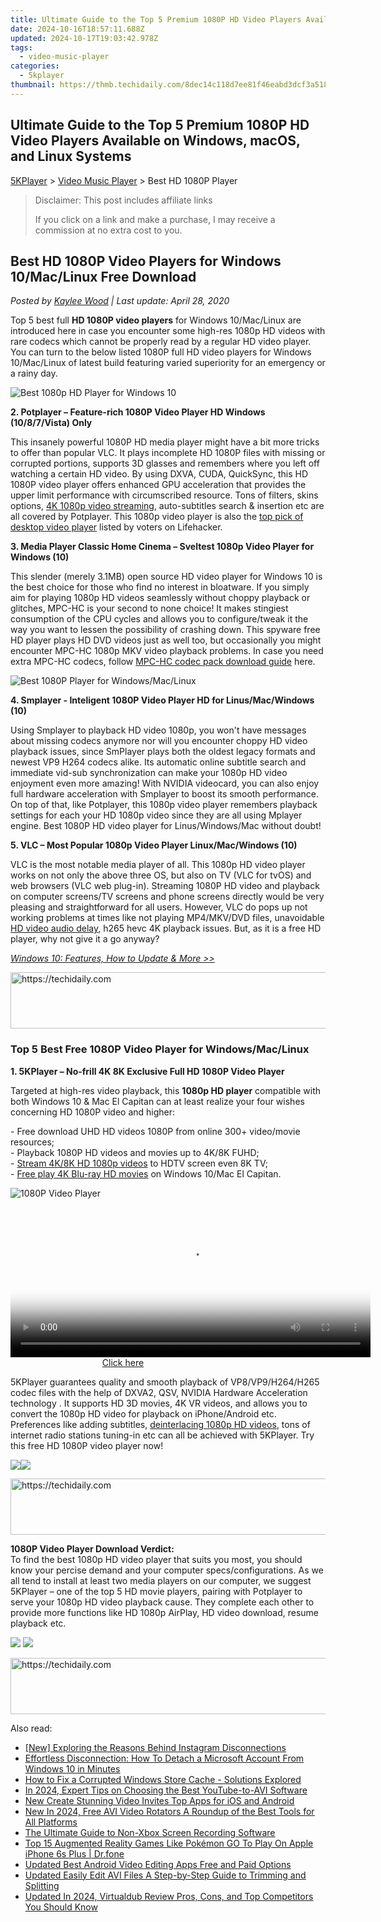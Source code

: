 ```yaml
---
title: Ultimate Guide to the Top 5 Premium 1080P HD Video Players Available on Windows, macOS, and Linux Systems
date: 2024-10-16T18:57:11.688Z
updated: 2024-10-17T19:03:42.978Z
tags:
  - video-music-player
categories:
  - 5kplayer
thumbnail: https://thmb.techidaily.com/8dec14c118d7ee81f46eabd3dcf3a5188bbf56bf80fdef23b5e5cacf3addecc5.jpg
---
```


## Ultimate Guide to the Top 5 Premium 1080P HD Video Players Available on Windows, macOS, and Linux Systems

[5KPlayer](https://tools.techidaily.com/5kplayer/products/) \> [Video Music Player](https://tools.techidaily.com/5kplayer/video-music-player/) \> Best HD 1080P Player

>  Disclaimer: This post includes affiliate links
>
>  If you click on a link and make a purchase, I may receive a commission at no extra cost to you.
>

## Best HD 1080P Video Players for Windows 10/Mac/Linux Free Download

 _Posted by [Kaylee Wood](https://www.quora.com/profile/Amanda-Hu-21) | Last update: April 28, 2020_

Top 5 best full **HD 1080P video players** for Windows 10/Mac/Linux are introduced here in case you encounter some high-res 1080p HD videos with rare codecs which cannot be properly read by a regular HD video player. You can turn to the below listed 1080P full HD video players for Windows 10/Mac/Linux of latest build featuring varied superiority for an emergency or a rainy day.

![Best 1080p HD Player for Windows 10](https://www.5kplayer.com/video-music-player/img/5kp-1080p-video-player-zjy-001.png) 

**2\. Potplayer – Feature-rich 1080P Video Player HD Windows (10/8/7/Vista) Only** 

This insanely powerful 1080P HD media player might have a bit more tricks to offer than popular VLC. It plays incomplete HD 1080P files with missing or corrupted portions, supports 3D glasses and remembers where you left off watching a certain HD video. By using DXVA, CUDA, QuickSync, this HD 1080P video player offers enhanced GPU acceleration that provides the upper limit performance with circumscribed resource. Tons of filters, skins options, [4K 1080p video streaming](https://tools.techidaily.com/5kplayer/airplay/), auto-subtitles search & insertion etc are all covered by Potplayer. This 1080p video player is also the [top pick of desktop video player](http://lifehacker.com/five-best-desktop-video-players-1503859883) listed by voters on Lifehacker.

**3\. Media Player Classic Home Cinema – Sveltest 1080p Video Player for Windows (10)** 

This slender (merely 3.1MB) open source HD video player for Windows 10 is the best choice for those who find no interest in bloatware. If you simply aim for playing 1080p HD videos seamlessly without choppy playback or glitches, MPC-HC is your second to none choice! It makes stingiest consumption of the CPU cycles and allows you to configure/tweak it the way you want to lessen the possibility of crashing down. This spyware free HD player plays HD DVD videos just as well too, but occasionally you might encounter MPC-HC 1080p MKV video playback problems. In case you need extra MPC-HC codecs, follow [MPC-HC codec pack download guide](https://tools.techidaily.com/5kplayer/video-music-player/) here.

![Best 1080P Player for Windows/Mac/Linux](https://www.5kplayer.com/video-music-player/img/5kp-1080p-video-player-zjy-002.png) 

**4\. Smplayer - Inteligent 1080P Video Player HD for Linus/Mac/Windows (10)** 

Using Smplayer to playback HD video 1080p, you won't have messages about missing codecs anymore nor will you encounter choppy HD video playback issues, since SmPlayer plays both the oldest legacy formats and newest VP9 H264 codecs alike. Its automatic online subtitle search and immediate vid-sub synchronization can make your 1080p HD video enjoyment even more amazing! With NVIDIA videocard, you can also enjoy full hardware acceleration with Smplayer to boost its smooth performance. On top of that, like Potplayer, this 1080p video player remembers playback settings for each your HD 1080p video since they are all using Mplayer engine. Best 1080P HD video player for Linus/Windows/Mac without doubt!

**5\. VLC – Most Popular 1080p Video Player Linux/Mac/Windows (10)** 

VLC is the most notable media player of all. This 1080p HD video player works on not only the above three OS, but also on TV (VLC for tvOS) and web browsers (VLC web plug-in). Streaming 1080P HD video and playback on computer screens/TV screens and phone screens directly would be very pleasing and straightforward for all users. However, VLC do pops up not working problems at times like not playing MP4/MKV/DVD files, unavoidable [HD video audio delay](https://tools.techidaily.com/5kplayer/video-music-player/), h265 hevc 4K playback issues. But, as it is a free HD player, why not give it a go anyway?

[_Windows 10: Features, How to Update & More >>_](https://tools.techidaily.com/5kplayer/video-music-player/)

<!-- affiliate ads begin -->
<a href="https://aligracehair.sjv.io/c/5597632/2027195/19272" target="_top" id="2027195">
  <img src="//a.impactradius-go.com/display-ad/19272-2027195" border="0" alt="https://techidaily.com" width="728" height="90"/>
</a>
<img height="0" width="0" src="https://aligracehair.sjv.io/i/5597632/2027195/19272" style="position:absolute;visibility:hidden;" border="0" />
<!-- affiliate ads end -->

### Top 5 Best Free 1080P Video Player for Windows/Mac/Linux

**1\. 5KPlayer – No-frill 4K 8K Exclusive Full HD 1080P Video Player** 

Targeted at high-res video playback, this **1080p HD player** compatible with both Windows 10 & Mac El Capitan can at least realize your four wishes concerning HD 1080P video and higher: 

\- Free download UHD HD videos 1080P from online 300+ video/movie resources;  
\- Playback 1080P HD videos and movies up to 4K/8K FUHD;  
\- [Stream 4K/8K HD 1080p videos](https://tools.techidaily.com/5kplayer/airplay/) to HDTV screen even 8K TV;  
\- [Free play 4K Blu-ray HD movies](https://tools.techidaily.com/5kplayer/video-music-player/) on Windows 10/Mac El Capitan.

![1080P Video Player](https://www.5kplayer.com/video-music-player/img/youtube-0119-01.png) 

<!-- affiliate ads begin -->
<span id="1982596">
					<video width="576" height="240" style="cursor:pointer"
           poster="//a.impactradius-go.com/display-clicktoplayimage/1982596.png"
           onclick="if(!this.playClicked){this.play();this.setAttribute('controls',true);this.playClicked=true;}">
	   <source src="//a.impactradius-go.com/display-ad/22993-1982596">
	   <img src="//a.impactradius-go.com/display-clicktoplayimage/1982596.png" style="border: none; height: 100%; width: 100%; object-fit: contain">
	</video>
	<div style="width:360px;text-align:center"><a href="javascript:window.open(decodeURIComponent('https%3A%2F%2Fhomestyler.sjv.io%2Fc%2F5597632%2F1982596%2F22993'), '_blank');void(0);">Click here</a></div>
</span>
<img height="0" width="0" src="https://imp.pxf.io/i/5597632/1982596/22993" style="position:absolute;visibility:hidden;" border="0" />
<!-- affiliate ads end -->

5KPlayer guarantees quality and smooth playback of VP8/VP9/H264/H265 codec files with the help of DXVA2, QSV, NVIDIA Hardware Acceleration technology . It supports HD 3D movies, 4K VR videos, and allows you to convert the 1080p HD video for playback on iPhone/Android etc. Preferences like adding subtitles, [deinterlacing 1080p HD videos](https://tools.techidaily.com/5kplayer/video-music-player/), tons of internet radio stations tuning-in etc can all be achieved with 5KPlayer. Try this free HD 1080P video player now!

[![](https://www.5kplayer.com/video-music-player/../button/freedownwhitewin.png)](https://tools.techidaily.com/5kplayer/products/)[![](https://www.5kplayer.com/video-music-player/../button/freedownbackmac.png)](https://tools.techidaily.com/5kplayer/products/) 

<!-- affiliate ads begin -->
<a href="https://appsumo.8odi.net/c/5597632/2105883/7443" target="_top" id="2105883">
  <img src="//a.impactradius-go.com/display-ad/7443-2105883" border="0" alt="https://techidaily.com" width="728" height="90"/>
</a>
<img height="0" width="0" src="https://appsumo.8odi.net/i/5597632/2105883/7443" style="position:absolute;visibility:hidden;" border="0" />
<!-- affiliate ads end -->

**1080P Video Player Download Verdict:**  
To find the best 1080p HD video player that suits you most, you should know your percise demand and your computer specs/configurations. As we all tend to install at least two media players on our computer, we suggest 5KPlayer – one of the top 5 HD movie players, pairing with Potplayer to serve your 1080p HD video playback cause. They complete each other to provide more functions like HD 1080p AirPlay, HD video download, resume playback etc.

[![](https://www.5kplayer.com/video-music-player/../button/freedownwhitewin.png)](https://tools.techidaily.com/5kplayer/products/) [![](https://www.5kplayer.com/video-music-player/../button/freedownbackmac.png)](https://tools.techidaily.com/5kplayer/products/)

<!-- affiliate ads begin -->
<a href="https://aligracehair.sjv.io/c/5597632/1884002/19272" target="_top" id="1884002">
  <img src="//a.impactradius-go.com/display-ad/19272-1884002" border="0" alt="https://techidaily.com" width="728" height="90"/>
</a>
<img height="0" width="0" src="https://aligracehair.sjv.io/i/5597632/1884002/19272" style="position:absolute;visibility:hidden;" border="0" />
<!-- affiliate ads end -->

<ins class="adsbygoogle"
     style="display:block"
     data-ad-format="autorelaxed"
     data-ad-client="ca-pub-7571918770474297"
     data-ad-slot="1223367746"></ins>

<ins class="adsbygoogle"
     style="display:block"
     data-ad-client="ca-pub-7571918770474297"
     data-ad-slot="8358498916"
     data-ad-format="auto"
     data-full-width-responsive="true"></ins>

<span class="atpl-alsoreadstyle">Also read:</span>
<div><ul>
<li><a href="https://instagram-clips.techidaily.com/new-exploring-the-reasons-behind-instagram-disconnections/"><u>[New] Exploring the Reasons Behind Instagram Disconnections</u></a></li>
<li><a href="https://tech-haven.techidaily.com/effortless-disconnection-how-to-detach-a-microsoft-account-from-windows-10-in-minutes/"><u>Effortless Disconnection: How To Detach a Microsoft Account From Windows 10 in Minutes</u></a></li>
<li><a href="https://win-howtos.techidaily.com/how-to-fix-a-corrupted-windows-store-cache-solutions-explored/"><u>How to Fix a Corrupted Windows Store Cache - Solutions Explored</u></a></li>
<li><a href="https://youtube-docs.techidaily.com/24-expert-tips-on-choosing-the-best-youtube-to-avi-software/"><u>In 2024, Expert Tips on Choosing the Best YouTube-to-AVI Software</u></a></li>
<li><a href="https://video-ai-editor.techidaily.com/new-create-stunning-video-invites-top-apps-for-ios-and-android/"><u>New Create Stunning Video Invites Top Apps for iOS and Android</u></a></li>
<li><a href="https://video-ai-editor.techidaily.com/new-in-2024-free-avi-video-rotators-a-roundup-of-the-best-tools-for-all-platforms/"><u>New In 2024, Free AVI Video Rotators A Roundup of the Best Tools for All Platforms</u></a></li>
<li><a href="https://video-capture.techidaily.com/the-ultimate-guide-to-non-xbox-screen-recording-software/"><u>The Ultimate Guide to Non-Xbox Screen Recording Software</u></a></li>
<li><a href="https://ios-pokemon-go.techidaily.com/top-15-augmented-reality-games-like-pokemon-go-to-play-on-apple-iphone-6s-plus-drfone-by-drfone-virtual-ios/"><u>Top 15 Augmented Reality Games Like Pokémon GO To Play On Apple iPhone 6s Plus | Dr.fone</u></a></li>
<li><a href="https://video-ai-editor.techidaily.com/updated-best-android-video-editing-apps-free-and-paid-options/"><u>Updated Best Android Video Editing Apps Free and Paid Options</u></a></li>
<li><a href="https://video-ai-editor.techidaily.com/updated-easily-edit-avi-files-a-step-by-step-guide-to-trimming-and-splitting/"><u>Updated Easily Edit AVI Files A Step-by-Step Guide to Trimming and Splitting</u></a></li>
<li><a href="https://video-ai-editor.techidaily.com/updated-in-2024-virtualdub-review-pros-cons-and-top-competitors-you-should-know/"><u>Updated In 2024, Virtualdub Review Pros, Cons, and Top Competitors You Should Know</u></a></li>
</ul></div>

